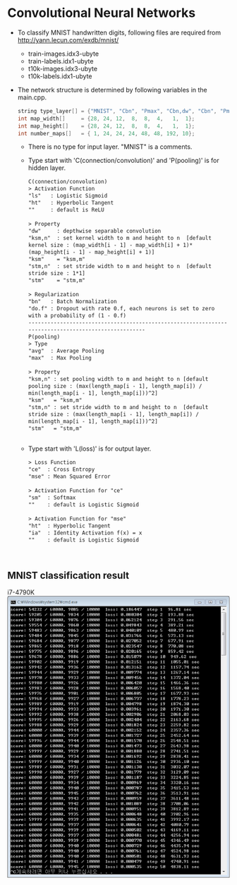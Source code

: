 # Convolutional Neural Networks

- To classify MNIST handwritten digits, following files are required from http://yann.lecun.com/exdb/mnist/
  - train-images.idx3-ubyte
  - train-labels.idx1-ubyte
  - t10k-images.idx3-ubyte
  - t10k-labels.idx1-ubyte

- The network structure is determined by following variables in the main.cpp.

  ```C++
  string type_layer[] = {"MNIST", "Cbn", "Pmax", "Cbn,dw", "Cbn", "Pmax", "Cbn", "Lce,sm"};
  int map_width[]     = {28, 24, 12,  8,  8,  4,   1,  1};
  int map_height[]    = {28, 24, 12,  8,  8,  4,   1,  1};
  int number_maps[]   = { 1, 24, 24, 24, 48, 48, 192, 10};
  ```  
  - There is no type for input layer. "MNIST" is a comments.
  - Type start with 'C(connection/convolution)' and 'P(pooling)' is for hidden layer.  
  
  	```
    C(connection/convolution)
    > Activation Function
    "ls"   : Logistic Sigmoid
    "ht"   : Hyperbolic Tangent
    ""     : default is ReLU
    
    > Property
    "dw"     : depthwise separable convolution
    "ksm,n"  : set kernel width to m and height to n  [default kernel size : (map_width[i - 1] - map_width[i] + 1)*(map_height[i - 1] - map_height[i] + 1)]
    "ksm"    = "ksm,m"
    "stm,n"  : set stride width to m and height to n  [default stride size : 1*1]
    "stm"    = "stm,m"

    > Regularization
    "bn"   : Batch Normalization
    "do.f" : Dropout with rate 0.f, each neurons is set to zero with a probability of (1 - 0.f)
    ----------------------------------------------------------------------------------------------------
    P(pooling)
    > Type
    "avg"  : Average Pooling
    "max"  : Max Pooling
    
    > Property
    "ksm,n" : set pooling width to m and height to n [default pooling size : (max(length_map[i - 1], length_map[i]) / min(length_map[i - 1], length_map[i]))^2]
    "ksm"   = "ksm,m"
    "stm,n" : set stride width to m and height to n  [default stride size : (max(length_map[i - 1], length_map[i]) / min(length_map[i - 1], length_map[i]))^2]
    "stm"   = "stm,m"
 
	  ```
   - Type start with 'L(loss)' is for output layer.
   
	 ```
	 > Loss Function
	 "ce"  : Cross Entropy
	 "mse" : Mean Squared Error
	 
	 > Activation Function for "ce"
	 "sm"  : Softmax
	 ""    : default is Logistic Sigmoid

	 > Activation Function for "mse"
	 "ht"  : Hyperbolic Tangent
	 "ia"  : Identity Activation f(x) = x
	 ""    : default is Logistic Sigmoid
	 ```
</br>

## MNIST classification result
i7-4790K
![result](/Convolutional_Neural_Networks/result.png)
